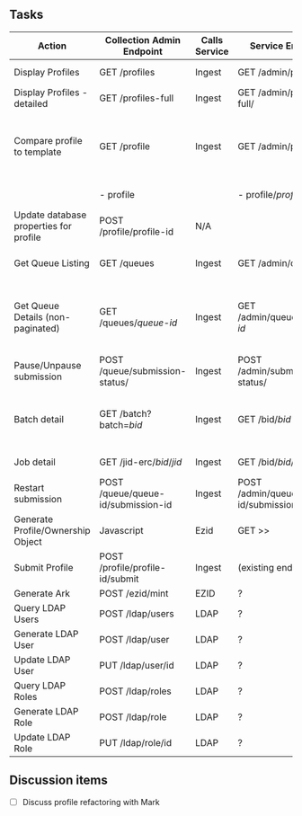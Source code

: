 ## Tasks
| Action | Collection Admin Endpoint | Calls Service | Service Endpoint | Note | Status
| ------ | ------------------------- | --------------- | ---- | ---- |------ |
| Display Profiles | GET /profiles | Ingest | GET /admin/profiles/ | Profile name list | Complete |
| Display Profiles - detailed | GET /profiles-full | Ingest | GET /admin/profiles-full/ | Detailed profile list | Complete |
| Compare profile to template | GET /profile | Ingest | GET /admin/profile | Merge database properties with underlying profiles |
| | - profile | | - profile/*profile* | Detailed profile | Complete |
| Update database properties for profile | POST /profile/profile-id | N/A || Update MySQL |
| Get Queue Listing | GET /queues | Ingest | GET /admin/queues | Return List of Ingest queues | Complete |
| Get Queue Details (non-paginated) | GET /queues/*queue-id* | Ingest | GET /admin/queues/*queue-id* | Ingest queue details (blank for default queue)| Complete |
| Pause/Unpause submission | POST /queue/submission-status/<state> | Ingest | POST /admin/submission-status/<state> | |
| Batch detail | GET /batch?batch=*bid* | Ingest | GET /bid/*bid* | List of jobs in batch.  Content of submission manifest | Complete |
| Job detail | GET /jid-erc/*bid*/*jid* | Ingest | GET /bid/*bid*/*jid* | Job ERC data | Complete |
| Restart submission | POST /queue/queue-id/submission-id | Ingest | POST /admin/queue/queue-id/submission-id | |
| Generate Profile/Ownership Object | Javascript | Ezid | GET >> | User will copy/paste into Git |
| Submit Profile | POST /profile/profile-id/submit | Ingest | (existing endpoint) | | 
| Generate Ark | POST /ezid/mint | EZID | ? | Call ezid |
| Query LDAP Users | POST /ldap/users | LDAP | ? | |
| Generate LDAP User | POST /ldap/user | LDAP | ? | |
| Update LDAP User | PUT /ldap/user/id | LDAP | ? | |
| Query LDAP Roles | POST /ldap/roles | LDAP | ? | |
| Generate LDAP Role | POST /ldap/role | LDAP | ? | |
| Update LDAP Role | PUT /ldap/role/id | LDAP | ? | |

## Discussion items
- [ ] Discuss profile refactoring with Mark

